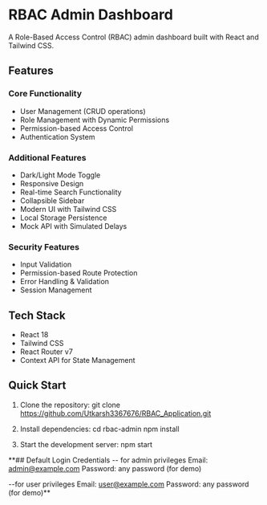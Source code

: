 # RBAC Admin Dashboard

A Role-Based Access Control (RBAC) admin dashboard built with React and Tailwind CSS.

## Features

### Core Functionality
- User Management (CRUD operations)
- Role Management with Dynamic Permissions
- Permission-based Access Control
- Authentication System

### Additional Features
- Dark/Light Mode Toggle
- Responsive Design
- Real-time Search Functionality
- Collapsible Sidebar
- Modern UI with Tailwind CSS
- Local Storage Persistence
- Mock API with Simulated Delays

### Security Features
- Input Validation
- Permission-based Route Protection
- Error Handling & Validation
- Session Management

## Tech Stack
- React 18
- Tailwind CSS
- React Router v7
- Context API for State Management

## Quick Start

1. Clone the repository:
git clone https://github.com/Utkarsh3367676/RBAC_Application.git


2. Install dependencies:
cd rbac-admin
npm install


3. Start the development server:
npm start


**## Default Login Credentials
-- for admin privileges
Email: admin@example.com
Password: any password (for demo)

--for user privileges 
Email: user@example.com
Password: any password (for demo)**


